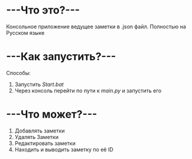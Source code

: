 # ---Что это?---
Консольное приложение ведущее заметки в .json файл. Полностью на Русском языке
# ---Как запустить?---
Способы:
 1. Запустить _Start.bat_  
 2. Через консоль перейти по пути к _main.py_ и запустить его
# ---Что может?---
 1. Добавлять заметки
 2. Удалять Заметки
 3. Редактировать заметки 
 4. Находить и выводить заметку по её ID